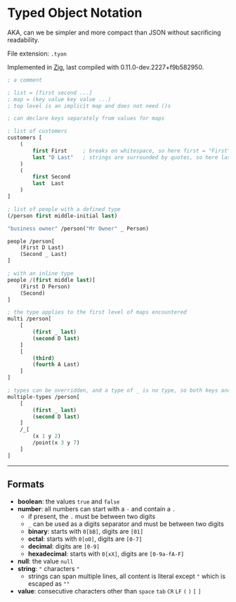 # Typed Object Notation

AKA, can we be simpler and more compact than JSON without sacrificing readability.

File extension: `.tyon`

Implemented in [Zig](https://ziglang.org/), last compiled with 0.11.0-dev.2227+f9b582950.

```lisp
; a comment

; list = [first second ...]
; map = (key value key value ...)
; top level is an implicit map and does not need ()s

; can declare keys separately from values for maps

; list of customers
customers [
    (
        first First     ; breaks on whitespace, so here first = "First"
        last "D Last"   ; strings are surrounded by quotes, so here last = "D Last"
    )
    (
        first Second
        last  Last
    )
]

; list of people with a defined type
(/person first middle-initial last)

"business owner" /person("Mr Owner" _ Person)

people /person[
    (First D Last)
    (Second _ Last)
]

; with an inline type
people /(first middle last)[
    (First D Person)
    (Second)
]

; the type applies to the first level of maps encountered
multi /person[
    [
        (first _ last)
        (second D last)
    ]
    [
        (third)
        (fourth A Last)
    ]
]

; types can be overridden, and a type of _ is no type, so both keys and values are expected
multiple-types /person[
    [
        (first _ last)
        (second D last)
    ]
    /_[
        (x 1 y 2)
        /point(x 3 y 7)
    ]
]
```

---

## Formats

* __boolean__: the values `true` and `false`
* __number__: all numbers can start with a `-` and contain a `.`
    * if present, the `.` must be between two digits
    * `_` can be used as a digits separator and must be between two digits
    * __binary__: starts with `0[bB]`, digits are `[01]`
    * __octal__: starts with `0[oO]`, digits are `[0-7]`
    * __decimal__: digits are `[0-9]`
    * __hexadecimal__: starts with `0[xX]`, digits are `[0-9a-fA-F]`
* __null__: the value `null`
* __string__: `"` characters `"`
    * strings can span multiple lines, all content is literal except `"` which is escaped as `""`
* __value__: consecutive characters other than `space` `tab` `CR` `LF` `(` `)` `[` `]`
